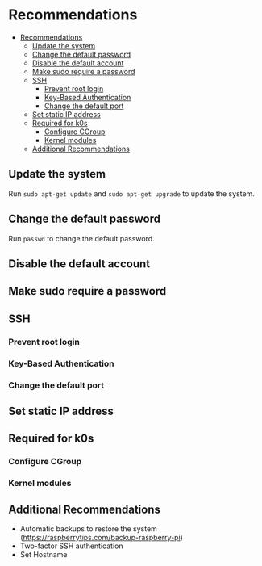 # Recommendations

- [Recommendations](#recommendations)
	- [Update the system](#update-the-system)
	- [Change the default password](#change-the-default-password)
	- [Disable the default account](#disable-the-default-account)
	- [Make sudo require a password](#make-sudo-require-a-password)
	- [SSH](#ssh)
		- [Prevent root login](#prevent-root-login)
		- [Key-Based Authentication](#key-based-authentication)
		- [Change the default port](#change-the-default-port)
	- [Set static IP address](#set-static-ip-address)
	- [Required for k0s](#required-for-k0s)
		- [Configure CGroup](#configure-cgroup)
		- [Kernel modules](#kernel-modules)
	- [Additional Recommendations](#additional-recommendations)

## Update the system

Run `sudo apt-get update` and `sudo apt-get upgrade` to update the system.

## Change the default password

Run `passwd` to change the default password.

## Disable the default account

## Make sudo require a password

## SSH

### Prevent root login

### Key-Based Authentication

### Change the default port

## Set static IP address

## Required for k0s

### Configure CGroup

### Kernel modules

## Additional Recommendations

- Automatic backups to restore the system (https://raspberrytips.com/backup-raspberry-pi)
- Two-factor SSH authentication
- Set Hostname
